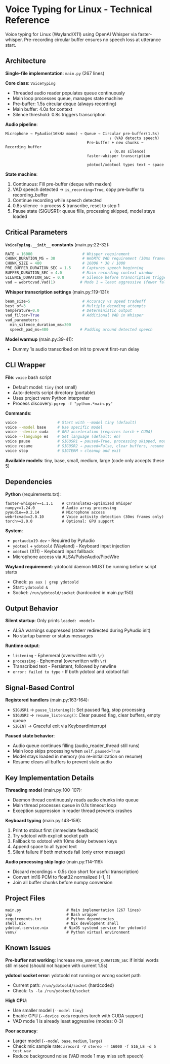 # Voice Typing for Linux - Technical Reference

Voice typing for Linux (Wayland/X11) using OpenAI Whisper via faster-whisper. Pre-recording circular buffer ensures no speech loss at utterance start.

## Architecture

**Single-file implementation**: `main.py` (267 lines)

**Core class**: `VoiceTyping`
- Threaded audio reader populates queue continuously
- Main loop processes queue, manages state machine
- Pre-buffer: 1.5s circular deque (always recording)
- Main buffer: 4.0s for context
- Silence threshold: 0.8s triggers transcription

**Audio pipeline**:
```
Microphone → PyAudio(16kHz mono) → Queue → Circular pre-buffer(1.5s)
                                              ↓ (VAD detects speech)
                                    Pre-buffer + new chunks → Recording buffer
                                              ↓ (0.8s silence)
                                    faster-whisper transcription
                                              ↓
                                    ydotool/xdotool types text + space
```

**State machine**:
1. Continuous: Fill pre-buffer (deque with maxlen)
2. VAD speech detected → `is_recording=True`, copy pre-buffer to recording_buffer
3. Continue recording while speech detected
4. 0.8s silence → process & transcribe, reset to step 1
5. Pause state (SIGUSR1): queue fills, processing skipped, model stays loaded

## Critical Parameters

**`VoiceTyping.__init__` constants** (main.py:22-32):
```python
RATE = 16000                      # Whisper requirement
CHUNK_DURATION_MS = 30            # WebRTC VAD requirement (30ms frames)
CHUNK_SIZE = 480                  # 16000 * 30 / 1000
PRE_BUFFER_DURATION_SEC = 1.5     # Captures speech beginning
BUFFER_DURATION_SEC = 4.0         # Main recording context window
SILENCE_DURATION_SEC = 0.8        # Silence before transcription trigger
vad = webrtcvad.Vad(1)           # Mode 1 = least aggressive (fewer false positives)
```

**Whisper transcription settings** (main.py:119-131):
```python
beam_size=5                       # Accuracy vs speed tradeoff
best_of=3                         # Multiple decoding attempts
temperature=0.0                   # Deterministic output
vad_filter=True                   # Additional VAD in Whisper
vad_parameters:
  min_silence_duration_ms=300
  speech_pad_ms=400              # Padding around detected speech
```

**Model warmup** (main.py:39-41):
- Dummy 1s audio transcribed on init to prevent first-run delay

## CLI Wrapper

**File**: `voice` bash script
- Default model: `tiny` (not small)
- Auto-detects script directory (portable)
- Uses project venv Python interpreter
- Process discovery: `pgrep -f "python.*main.py"`

**Commands**:
```bash
voice                  # Start with --model tiny (default)
voice --model base     # Use specific model
voice --device cuda    # GPU acceleration (requires torch + CUDA)
voice --language es    # Set language (default: en)
voice pause            # SIGUSR1 → paused=True, processing skipped, model loaded
voice resume           # SIGUSR2 → paused=False, clear buffers, resume
voice stop             # SIGTERM → cleanup and exit
```

**Available models**: tiny, base, small, medium, large (code only accepts these 5)

## Dependencies

**Python** (requirements.txt):
```
faster-whisper==1.1.1    # CTranslate2-optimized Whisper
numpy>=1.24.0            # Audio array processing
pyaudio==0.2.14          # Microphone access
webrtcvad==2.0.10        # Voice activity detection (30ms frames only)
torch>=2.0.0             # Optional: GPU support
```

**System**:
- `portaudio19-dev` - Required by PyAudio
- `ydotool` + `ydotoold` (Wayland) - Keyboard input injection
- `xdotool` (X11) - Keyboard input fallback
- Microphone access via ALSA/PulseAudio/PipeWire

**Wayland requirement**: ydotoold daemon MUST be running before script starts
- Check: `ps aux | grep ydotoold`
- Start: `ydotoold &`
- Socket: `/run/ydotoold/socket` (hardcoded in main.py:150)

## Output Behavior

**Silent startup**: Only prints `loaded: <model>`
- ALSA warnings suppressed (stderr redirected during PyAudio init)
- No startup banner or status messages

**Runtime output**:
- `listening` - Ephemeral (overwritten with `\r`)
- `processing` - Ephemeral (overwritten with `\r`)
- Transcribed text - Persistent, followed by newline
- `error: failed to type` - If both ydotool and xdotool fail

## Signal-Based Control

**Registered handlers** (main.py:163-164):
- `SIGUSR1` → `pause_listening()`: Set paused flag, stop processing
- `SIGUSR2` → `resume_listening()`: Clear paused flag, clear buffers, empty queue
- `SIGINT` → Graceful exit via KeyboardInterrupt

**Paused state behavior**:
- Audio queue continues filling (audio_reader_thread still runs)
- Main loop skips processing when `self.paused=True`
- Model stays loaded in memory (no re-initialization on resume)
- Resume clears all buffers to prevent stale audio

## Key Implementation Details

**Threading model** (main.py:100-107):
- Daemon thread continuously reads audio chunks into queue
- Main thread processes queue in 0.1s timeout loop
- Exception suppression in reader thread prevents crashes

**Keyboard typing** (main.py:143-159):
1. Print to stdout first (immediate feedback)
2. Try ydotool with explicit socket path
3. Fallback to xdotool with 10ms delay between keys
4. Append space to all typed text
5. Silent failure if both methods fail (only error message)

**Audio processing skip logic** (main.py:114-116):
- Discard recordings < 0.5s (too short for useful transcription)
- Convert int16 PCM to float32 normalized [-1, 1]
- Join all buffer chunks before numpy conversion

## Project Files

```
main.py                    # Main implementation (267 lines)
yap                        # Bash wrapper
requirements.txt           # Python dependencies
shell.nix                  # Nix development shell
ydotool-service.nix       # NixOS systemd service for ydotoold
venv/                      # Python virtual environment
```

## Known Issues

**Pre-buffer not working**: Increase `PRE_BUFFER_DURATION_SEC` if initial words still missed (should not happen with current 1.5s)

**ydotool socket error**: ydotoold not running or wrong socket path
- Current path: `/run/ydotoold/socket` (hardcoded)
- Check: `ls -la /run/ydotoold/socket`

**High CPU**:
- Use smaller model (`--model tiny`)
- Enable GPU (`--device cuda` requires torch with CUDA support)
- VAD mode 1 is already least aggressive (modes: 0-3)

**Poor accuracy**:
- Larger model (`--model base`, `medium`, `large`)
- Check mic sample rate: `arecord -V stereo -r 16000 -f S16_LE -d 5 test.wav`
- Reduce background noise (VAD mode 1 may miss soft speech)